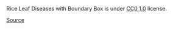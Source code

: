 Rice Leaf Diseases with Boundary Box is under [CC0 1.0](https://creativecommons.org/publicdomain/zero/1.0/) license.

[Source](https://www.kaggle.com/datasets/nischallal/rice-disease-dataset)